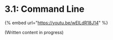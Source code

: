# 3.1: Command Line

{% embed url="https://youtu.be/wEILdR18J14" %}

\(Written content in progress\)

